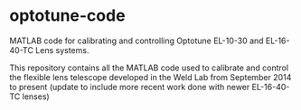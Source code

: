 # optotune-code
MATLAB code for calibrating and controlling Optotune EL-10-30 and EL-16-40-TC Lens systems.

This repository contains all the MATLAB code used to calibrate and control the flexible lens telescope developed in the Weld Lab from September 2014 to present (update to include more recent work done with newer EL-16-40-TC lenses)
